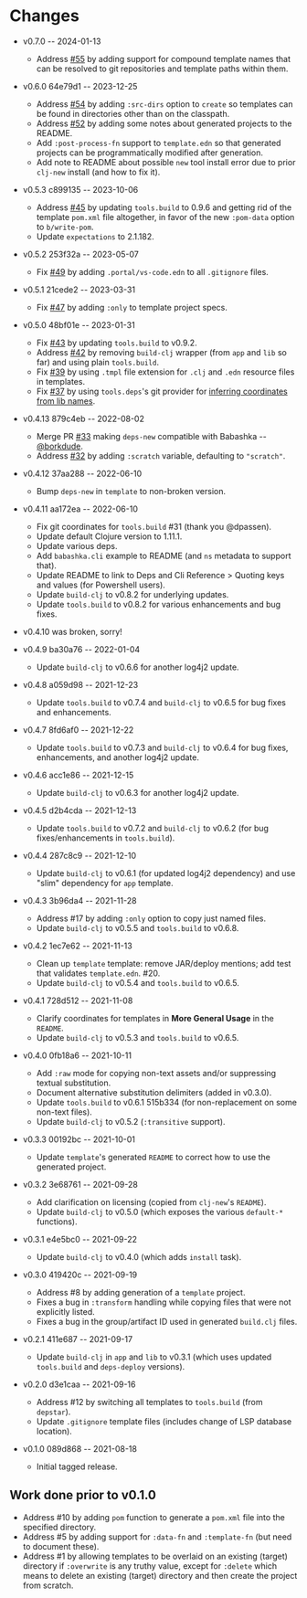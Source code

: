 # Changes

* v0.7.0 -- 2024-01-13
  * Address [#55](https://github.com/seancorfield/deps-new/issues/55) by adding support for compound template names that can be resolved to git repositories and template paths within them.

* v0.6.0 64e79d1 -- 2023-12-25
  * Address [#54](https://github.com/seancorfield/deps-new/issues/54) by adding `:src-dirs` option to `create` so templates can be found in directories other than on the classpath.
  * Address [#52](https://github.com/seancorfield/deps-new/issues/52) by adding some notes about generated projects to the README.
  * Add `:post-process-fn` support to `template.edn` so that generated projects can be programmatically modified after generation.
  * Add note to README about possible `new` tool install error due to prior `clj-new` install (and how to fix it).

* v0.5.3 c899135 -- 2023-10-06
  * Address [#45](https://github.com/seancorfield/deps-new/issues/45) by updating `tools.build` to 0.9.6 and getting rid of the template `pom.xml` file altogether, in favor of the new `:pom-data` option to `b/write-pom`.
  * Update `expectations` to 2.1.182.

* v0.5.2 253f32a -- 2023-05-07
  * Fix [#49](https://github.com/seancorfield/deps-new/issues/49) by adding `.portal/vs-code.edn` to all `.gitignore` files.

* v0.5.1 21cede2 -- 2023-03-31
  * Fix [#47](https://github.com/seancorfield/deps-new/issues/47) by adding `:only` to template project specs.

* v0.5.0 48bf01e -- 2023-01-31
  * Fix [#43](https://github.com/seancorfield/deps-new/issues/43) by updating `tools.build` to v0.9.2.
  * Address [#42](https://github.com/seancorfield/deps-new/issues/42) by removing `build-clj` wrapper (from `app` and `lib` so far) and using plain `tools.build`.
  * Fix [#39](https://github.com/seancorfield/deps-new/issues/39) by using `.tmpl` file extension for `.clj` and `.edn` resource files in templates.
  * Fix [#37](https://github.com/seancorfield/deps-new/issues/37) by using `tools.deps`'s git provider for [inferring coordinates from lib names](https://clojure.org/reference/deps_and_cli#_git).

* v0.4.13 879c4eb -- 2022-08-02
  * Merge PR [#33](https://github.com/seancorfield/deps-new/pull/33) making `deps-new` compatible with Babashka -- [@borkdude](https://github.com/borkdude).
  * Address [#32](https://github.com/seancorfield/deps-new/issues/32) by adding `:scratch` variable, defaulting to `"scratch"`.

* v0.4.12 37aa288 -- 2022-06-10
  * Bump `deps-new` in `template` to non-broken version.

* v0.4.11 aa172ea -- 2022-06-10
  * Fix git coordinates for `tools.build` #31 (thank you @dpassen).
  * Update default Clojure version to 1.11.1.
  * Update various deps.
  * Add `babashka.cli` example to README (and `ns` metadata to support that).
  * Update README to link to Deps and Cli Reference > Quoting keys and values (for Powershell users).
  * Update `build-clj` to v0.8.2 for underlying updates.
  * Update `tools.build` to v0.8.2 for various enhancements and bug fixes.

* v0.4.10 was broken, sorry!

* v0.4.9 ba30a76 -- 2022-01-04
  * Update `build-clj` to v0.6.6 for another log4j2 update.

* v0.4.8 a059d98 -- 2021-12-23
  * Update `tools.build` to v0.7.4 and `build-clj` to v0.6.5 for bug fixes and enhancements.

* v0.4.7 8fd6af0 -- 2021-12-22
  * Update `tools.build` to v0.7.3 and `build-clj` to v0.6.4 for bug fixes, enhancements, and another log4j2 update.

* v0.4.6 acc1e86 -- 2021-12-15
  * Update `build-clj` to v0.6.3 for another log4j2 update.

* v0.4.5 d2b4cda -- 2021-12-13
  * Update `tools.build` to v0.7.2 and `build-clj` to v0.6.2 (for bug fixes/enhancements in `tools.build`).

* v0.4.4 287c8c9 -- 2021-12-10
  * Update `build-clj` to v0.6.1 (for updated log4j2 dependency) and use "slim" dependency for `app` template.

* v0.4.3 3b96da4 -- 2021-11-28
  * Address #17 by adding `:only` option to copy just named files.
  * Update `build-clj` to v0.5.5 and `tools.build` to v0.6.8.

* v0.4.2 1ec7e62 -- 2021-11-13
  * Clean up `template` template: remove JAR/deploy mentions; add test that validates `template.edn`. #20.
  * Update `build-clj` to v0.5.4 and `tools.build` to v0.6.5.

* v0.4.1 728d512 -- 2021-11-08
  * Clarify coordinates for templates in **More General Usage** in the `README`.
  * Update `build-clj` to v0.5.3 and `tools.build` to v0.6.5.

* v0.4.0 0fb18a6 -- 2021-10-11
  * Add `:raw` mode for copying non-text assets and/or suppressing textual substitution.
  * Document alternative substitution delimiters (added in v0.3.0).
  * Update `tools.build` to v0.6.1 515b334 (for non-replacement on some non-text files).
  * Update `build-clj` to v0.5.2 (`:transitive` support).

* v0.3.3 00192bc -- 2021-10-01
  * Update `template`'s generated `README` to correct how to use the generated project.

* v0.3.2 3e68761 -- 2021-09-28
  * Add clarification on licensing (copied from `clj-new`'s `README`).
  * Update `build-clj` to v0.5.0 (which exposes the various `default-*` functions).

* v0.3.1 e4e5bc0 -- 2021-09-22
  * Update `build-clj` to v0.4.0 (which adds `install` task).

* v0.3.0 419420c -- 2021-09-19
  * Address #8 by adding generation of a `template` project.
  * Fixes a bug in `:transform` handling while copying files that were not explicitly listed.
  * Fixes a bug in the group/artifact ID used in generated `build.clj` files.

* v0.2.1 411e687 -- 2021-09-17
  * Update `build-clj` in `app` and `lib` to v0.3.1 (which uses updated `tools.build` and `deps-deploy` versions).

* v0.2.0 d3e1caa -- 2021-09-16
  * Address #12 by switching all templates to `tools.build` (from `depstar`).
  * Update `.gitignore` template files (includes change of LSP database location).

* v0.1.0 089d868 -- 2021-08-18
  * Initial tagged release.

## Work done prior to v0.1.0

* Address #10 by adding `pom` function to generate a `pom.xml` file into the specified directory.
* Address #5 by adding support for `:data-fn` and `:template-fn` (but need to document these).
* Address #1 by allowing templates to be overlaid on an existing (target) directory if `:overwrite` is any truthy value, except for `:delete` which means to delete an existing (target) directory and then create the project from scratch.
